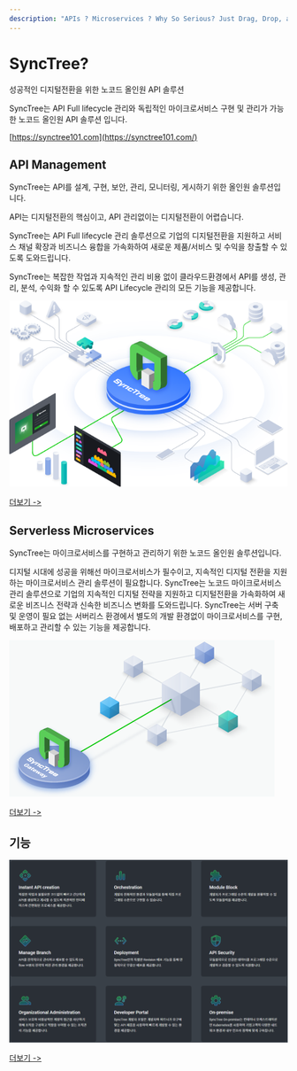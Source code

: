 ```yaml
---
description: "APIs ? Microservices ? Why So Serious? Just Drag, Drop, and Go Home."
---
```


# SyncTree?

성공적인 디지털전환을 위한 노코드 올인원 API 솔루션

SyncTree는 API Full lifecycle 관리와 독립적인 마이크로서비스 구현 및 관리가 가능한 노코드 올인원 API 솔루션 입니다.

[https://synctree101.com](https://synctree101.com/)

## API Management

SyncTree는 API를 설계, 구현, 보안, 관리, 모니터링, 게시하기 위한 올인원 솔루션입니다.

API는 디지털전환의 핵심이고, API 관리없이는 디지털전환이 어렵습니다.

SyncTree는 API Full lifecycle 관리 솔루션으로 기업의 디지털전환을 지원하고 서비스 채널 확장과 비즈니스 융합을 가속화하여 새로운 제품/서비스 및 수익을 창출할 수 있도록 도와드립니다.

SyncTree는 복잡한 작업과 지속적인 관리 비용 없이 클라우드환경에서 API를 생성, 관리, 분석, 수익화 할 수 있도록 API Lifecycle 관리의 모든 기능을 제공합니다.

![](img/assets/image%20%2837%29.png)

[더보기 -&gt;](https://synctree101.com/apiManagement.html)

## Serverless Microservices

SyncTree는 마이크로서비스를 구현하고 관리하기 위한 노코드 올인원 솔루션입니다.

디지털 시대에 성공을 위해선 마이크로서비스가 필수이고, 지속적인 디지털 전환을 지원하는 마이크로서비스 관리 솔루션이 필요합니다. SyncTree는 노코드 마이크로서비스 관리 솔루션으로 기업의 지속적인 디지털 전략을 지원하고 디지털전환을 가속화하여 새로운 비즈니스 전략과 신속한 비즈니스 변화를 도와드립니다. SyncTree는 서버 구축 및 운영이 필요 없는 서버리스 환경에서 별도의 개발 환경없이 마이크로서비스를 구현, 배포하고 관리할 수 있는 기능을 제공합니다.

![](img/assets/image%20%2835%29.png)

[더보기 -&gt;](https://synctree101.com/microService.html)

## 기능

![](img/assets/image%20%2833%29.png)

[더보기 -&gt;](https://synctree101.com/features.html)
